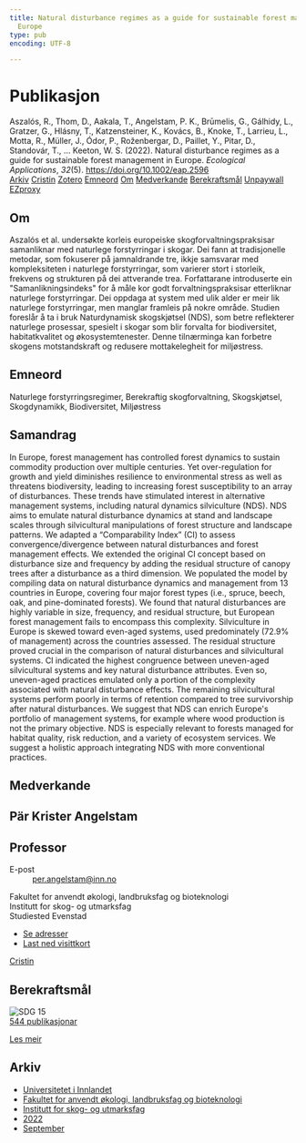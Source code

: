 ```yaml
---
title: Natural disturbance regimes as a guide for sustainable forest management in
  Europe
type: pub
encoding: UTF-8

---
```

<h1>Publikasjon</h1>
<article id="csl-bib-container-7R3TMREU" class="csl-bib-container">
  <div class="csl-bib-body"> <div class="csl-entry">Aszalós, R., Thom, D., Aakala, T., Angelstam, P. K., Brūmelis, G., Gálhidy, L., Gratzer, G., Hlásny, T., Katzensteiner, K., Kovács, B., Knoke, T., Larrieu, L., Motta, R., Müller, J., Ódor, P., Roženbergar, D., Paillet, Y., Pitar, D., Standovár, T., … Keeton, W. S. (2022). Natural disturbance regimes as a guide for sustainable forest management in Europe. <i>Ecological Applications</i>, <i>32</i>(5). <a href="https://doi.org/10.1002/eap.2596">https://doi.org/10.1002/eap.2596</a></div> </div>
  <div class="csl-bib-buttons">
    <a href="#taxonomy-article-7R3TMREU" alt="archive" class="csl-bib-button">Arkiv</a>
    <a href="https://app.cristin.no/results/show.jsf?id=2050624" alt="Cristin" class="csl-bib-button">Cristin</a>
    <a href="http://zotero.org/groups/5881554/items/7R3TMREU" alt="Zotero" class="csl-bib-button">Zotero</a>
    <a href="#keywords-article-7R3TMREU" alt="keywords" class="csl-bib-button">Emneord</a>
    <a href="#about-article-7R3TMREU" alt="about_pub" class="csl-bib-button">Om</a>
    <a href="#contributors-article-7R3TMREU" alt="contributors" class="csl-bib-button">Medverkande</a>
    <a href="#sdg-article-7R3TMREU" alt="sdg" class="csl-bib-button">Berekraftsmål</a>
    <a href="https://repozitorij.uni-lj.si/Dokument.php?lang=slv&amp;id=157218&amp;dn=" alt="Unpaywall" class="csl-bib-button">Unpaywall</a>
    <a href="https://repozitorij.uni-lj.si/Dokument.php?lang=slv&amp;id=157218&amp;dn=" alt="EZproxy" class="csl-bib-button">EZproxy</a>
  </div>
  <div id="csl-bib-meta-container-7R3TMREU"></div>
</article>
<div id="csl-bib-meta-7R3TMREU" class="csl-bib-meta">
  <article id="about-article-7R3TMREU" class="about_pub-article">
    <h1>Om</h1>
    Aszalós et al. undersøkte korleis europeiske skogforvaltningspraksisar samanliknar med naturlege forstyrringar i skogar. Dei fann at tradisjonelle metodar, som fokuserer på jamnaldrande tre, ikkje samsvarar med kompleksiteten i naturlege forstyrringar, som varierer stort i storleik, frekvens og strukturen på dei attverande trea. Forfattarane introduserte ein "Samanlikningsindeks" for å måle kor godt forvaltningspraksisar etterliknar naturlege forstyrringar. Dei oppdaga at system med ulik alder er meir lik naturlege forstyrringar, men manglar framleis på nokre område. Studien foreslår å ta i bruk Naturdynamisk skogskjøtsel (NDS), som betre reflekterer naturlege prosessar, spesielt i skogar som blir forvalta for biodiversitet, habitatkvalitet og økosystemtenester. Denne tilnærminga kan forbetre skogens motstandskraft og redusere mottakelegheit for miljøstress.
  </article>
  <article id="keywords-article-7R3TMREU" class="keywords-article">
    <h1>Emneord</h1>
    Naturlege forstyrringsregimer, Berekraftig skogforvaltning, Skogskjøtsel, Skogdynamikk, Biodiversitet, Miljøstress
  </article>
  <article id="abstract-article-7R3TMREU" class="abstract-article">
    <h1>Samandrag</h1>
    In Europe, forest management has controlled forest dynamics to sustain commodity production over multiple centuries. Yet over-regulation for growth and yield diminishes resilience to environmental stress as well as threatens biodiversity, leading to increasing forest susceptibility to an array of disturbances. These trends have stimulated interest in alternative management systems, including natural dynamics silviculture (NDS). NDS aims to emulate natural disturbance dynamics at stand and landscape scales through silvicultural manipulations of forest structure and landscape patterns. We adapted a “Comparability Index” (CI) to assess convergence/divergence between natural disturbances and forest management effects. We extended the original CI concept based on disturbance size and frequency by adding the residual structure of canopy trees after a disturbance as a third dimension. We populated the model by compiling data on natural disturbance dynamics and management from 13 countries in Europe, covering four major forest types (i.e., spruce, beech, oak, and pine-dominated forests). We found that natural disturbances are highly variable in size, frequency, and residual structure, but European forest management fails to encompass this complexity. Silviculture in Europe is skewed toward even-aged systems, used predominately (72.9% of management) across the countries assessed. The residual structure proved crucial in the comparison of natural disturbances and silvicultural systems. CI indicated the highest congruence between uneven-aged silvicultural systems and key natural disturbance attributes. Even so, uneven-aged practices emulated only a portion of the complexity associated with natural disturbance effects. The remaining silvicultural systems perform poorly in terms of retention compared to tree survivorship after natural disturbances. We suggest that NDS can enrich Europe's portfolio of management systems, for example where wood production is not the primary objective. NDS is especially relevant to forests managed for habitat quality, risk reduction, and a variety of ecosystem services. We suggest a holistic approach integrating NDS with more conventional practices.
  </article>
  <article id="contributors-article-7R3TMREU" class="contributors-article">
    <h1>Medverkande</h1>
    <div class="personas"> <div class="vrtx-hinn-person-card"> <div class="photo"> <i class="lar la-user-circle missing-person"></i> </div> <div class="info"> <hgroup><h1>Pär Krister Angelstam</h1> <h2>Professor</h2> </hgroup><dl> <dt>E-post</dt> <dd> <a href="mailto:per.angelstam@inn.no">per.angelstam@inn.no</a> </dd> </dl> <p> Fakultet for anvendt økologi, landbruksfag og bioteknologi<br> Institutt for skog- og utmarksfag<br> Studiested Evenstad </p> <ul class="vrtx-hinn-links"> <li><a href="https://www.inn.no/finn-en-ansatt/per-angelstam.html#vrtx-hinn-addresses">Se adresser</a></li> <li><a href="https://www.inn.no/finn-en-ansatt/per-angelstam.html?vrtx=vcf">Last ned visittkort</a></li> </ul> </div> </div> <a href="https://app.cristin.no/persons/show.jsf?id=1318014" alt="Cristin URL" class="personas-cristin">Cristin</a> </div>
  </article>
  <article id="sdg-article-7R3TMREU" class="sdg-article">
    <h1>Berekraftsmål</h1>
    <div class="sdg-container"><div id="sdg15" class="sdg">
        <img src="{{< params subfolder >}}images/sdg/sdg15_nn.png" class="image" alt="SDG 15">
        <div class="sdg-overlay">
          <a href="{{< params subfolder >}}nn/archive/?sdg=15#archive" class="sdg-publication-count"><span>544</span> publikasjonar</a>
          <p><a href="https://fn.no/om-fn/fns-baerekraftsmaal/livet-paa-land?lang=nno-NO" class="sdg-read-more">Les meir</a></p>
        </div>
      </div></div>
  </article>
  <article id="taxonomy-article-7R3TMREU" class="taxonomy-article">
    <h1>Arkiv</h1>
    <ul>
      <li><a href="{{< params subfolder >}}nn/archive/?key=3DCRN523">Universitetet i Innlandet</a></li>
      <li><a href="{{< params subfolder >}}nn/archive/?key=T77LXH6D">Fakultet for anvendt økologi, landbruksfag og bioteknologi</a></li>
      <li><a href="{{< params subfolder >}}nn/archive/?key=7TRARPE3">Institutt for skog- og utmarksfag</a></li>
      <li><a href="{{< params subfolder >}}nn/archive/?key=H9K9UC39">2022</a></li>
      <li><a href="{{< params subfolder >}}nn/archive/?key=STM4XRGY">September</a></li>
    </ul>
  </article>
</div>
